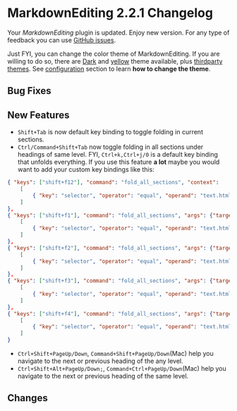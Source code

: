# MarkdownEditing 2.2.1 Changelog

Your _MarkdownEditing_ plugin is updated. Enjoy new version. For any type of
feedback you can use [GitHub issues][issues].

Just FYI, you can change the color theme of MarkdownEditing. If you are willing to do so, there are [Dark][github 2] and [yellow][github 3] theme available, plus [thirdparty themes](additional-color-themes). See [configuration](configuration) section to learn **how to change the theme**.

## Bug Fixes

## New Features

* `Shift+Tab` is now default key binding to toggle folding in current sections.
* `Ctrl/Command+Shift+Tab` now toggle folding in all sections under headings of same level. FYI, `Ctrl+k,Ctrl+j/0` is a default key binding that unfolds everything. If you use this feature __a lot__ maybe you would want to add your custom key bindings like this:

```json
{ "keys": ["shift+f12"], "command": "fold_all_sections", "context":
    [
        { "key": "selector", "operator": "equal", "operand": "text.html.markdown", "match_all": true }
    ]
},
{ "keys": ["shift+f1"], "command": "fold_all_sections", "args": {"target_level": 1}, "context":
    [
        { "key": "selector", "operator": "equal", "operand": "text.html.markdown", "match_all": true }
    ]
},
{ "keys": ["shift+f2"], "command": "fold_all_sections", "args": {"target_level": 2}, "context":
    [
        { "key": "selector", "operator": "equal", "operand": "text.html.markdown", "match_all": true }
    ]
},
{ "keys": ["shift+f3"], "command": "fold_all_sections", "args": {"target_level": 3}, "context":
    [
        { "key": "selector", "operator": "equal", "operand": "text.html.markdown", "match_all": true }
    ]
},
{ "keys": ["shift+f4"], "command": "fold_all_sections", "args": {"target_level": 4}, "context":
    [
        { "key": "selector", "operator": "equal", "operand": "text.html.markdown", "match_all": true }
    ]
}
```

* `Ctrl+Shift+PageUp/Down`, `Command+Shift+PageUp/Down`(Mac) help you navigate to the next or previous heading of the any level.
* `Ctrl+Shift+Alt+PageUp/Down;`, `Command+Ctrl+PageUp/Down`(Mac) help you navigate to the next or previous heading of the same level.

## Changes

[issues]: https://github.com/SublimeText-Markdown/MarkdownEditing/issues
[github 2]: https://raw.github.com/SublimeText-Markdown/MarkdownEditing/master/screenshots/dark.png
[github 3]: https://raw.github.com/SublimeText-Markdown/MarkdownEditing/master/screenshots/yellow.png
[additional-color-themes]: https://github.com/SublimeText-Markdown/MarkdownEditing/tree/master#additional-color-themes
[configuration]: https://github.com/SublimeText-Markdown/MarkdownEditing/tree/master#configuration